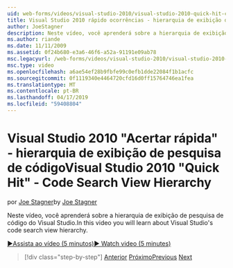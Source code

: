 ```yaml
---
uid: web-forms/videos/visual-studio-2010/visual-studio-2010-quick-hit-code-search-view-hierarchy
title: Visual Studio 2010 rápido ocorrências - hierarquia de exibição de pesquisa de código
author: JoeStagner
description: Neste vídeo, você aprenderá sobre a hierarquia de exibição de pesquisa de código do Visual Studio.
ms.author: riande
ms.date: 11/11/2009
ms.assetid: 0f24b680-e3a6-46f6-a52a-91191e09ab78
msc.legacyurl: /web-forms/videos/visual-studio-2010/visual-studio-2010-quick-hit-code-search-view-hierarchy
msc.type: video
ms.openlocfilehash: a6ae54ef28b9fbfe99c0efb1dde22084f1b1acfc
ms.sourcegitcommit: 0f1119340e4464720cfd16d0ff15764746ea1fea
ms.translationtype: MT
ms.contentlocale: pt-BR
ms.lasthandoff: 04/17/2019
ms.locfileid: "59408804"
---
```

# <a name="visual-studio-2010-quick-hit---code-search-view-hierarchy"></a><span data-ttu-id="3b02d-103">Visual Studio 2010 "Acertar rápida" - hierarquia de exibição de pesquisa de código</span><span class="sxs-lookup"><span data-stu-id="3b02d-103">Visual Studio 2010 "Quick Hit" - Code Search View Hierarchy</span></span>

<span data-ttu-id="3b02d-104">por [Joe Stagner](https://github.com/JoeStagner)</span><span class="sxs-lookup"><span data-stu-id="3b02d-104">by [Joe Stagner](https://github.com/JoeStagner)</span></span>

<span data-ttu-id="3b02d-105">Neste vídeo, você aprenderá sobre a hierarquia de exibição de pesquisa de código do Visual Studio.</span><span class="sxs-lookup"><span data-stu-id="3b02d-105">In this video you will learn about Visual Studio's code search view hierarchy.</span></span>

[<span data-ttu-id="3b02d-106">&#9654;Assista ao vídeo (5 minutos)</span><span class="sxs-lookup"><span data-stu-id="3b02d-106">&#9654; Watch video (5 minutes)</span></span>](https://channel9.msdn.com/Blogs/ASP-NET-Site-Videos/visual-studio-2010-quick-hit-code-search-view-hierarchy)

> [!div class="step-by-step"]
> <span data-ttu-id="3b02d-107">[Anterior](visual-studio-2010-quick-hit-code-optimized-profile.md)
> [Próximo](visual-studio-2010-quick-hit-intellisense-smart-lists.md)</span><span class="sxs-lookup"><span data-stu-id="3b02d-107">[Previous](visual-studio-2010-quick-hit-code-optimized-profile.md)
[Next](visual-studio-2010-quick-hit-intellisense-smart-lists.md)</span></span>
